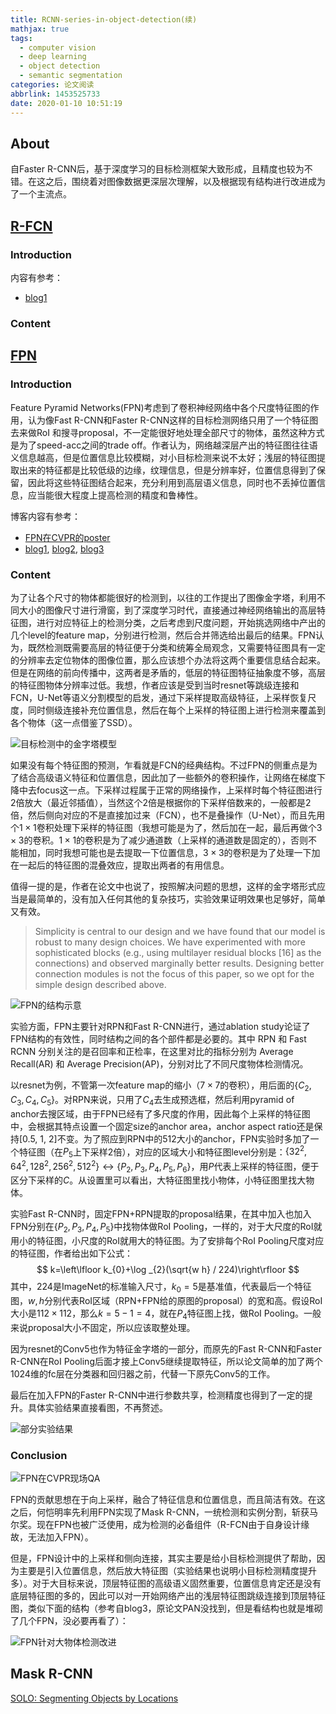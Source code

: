 ```yaml
---
title: RCNN-series-in-object-detection(续)
mathjax: true
tags:
  - computer vision
  - deep learning
  - object detection
  - semantic segmentation
categories: 论文阅读
abbrlink: 1453525733
date: 2020-01-10 10:51:19
---
```




## About

自Faster R-CNN后，基于深度学习的目标检测框架大致形成，且精度也较为不错。在这之后，围绕着对图像数据更深层次理解，以及根据现有结构进行改进成为了一个主流点。



## [R-FCN](https://arxiv.org/abs/1605.06409)

### Introduction



内容有参考：

- [blog1](https://arleyzhang.github.io/articles/7e6bc4a/)



<!--more-->

### Content





## [FPN](https://arxiv.org/abs/1612.03144)

### Introduction

Feature Pyramid Networks(FPN)考虑到了卷积神经网络中各个尺度特征图的作用，认为像Fast R-CNN和Faster R-CNN这样的目标检测网络只用了一个特征图去来做RoI 和搜寻proposal，不一定能很好地处理全部尺寸的物体，虽然这种方式是为了speed-acc之间的trade off。作者认为，网络越深层产出的特征图往往语义信息越高，但是位置信息比较模糊，对小目标检测来说不太好；浅层的特征图提取出来的特征都是比较低级的边缘，纹理信息，但是分辨率好，位置信息得到了保留，因此将这些特征图结合起来，充分利用到高层语义信息，同时也不丢掉位置信息，应当能很大程度上提高检测的精度和鲁棒性。

博客内容有参考：

- [FPN在CVPR的poster](https://vision.cornell.edu/se3/wp-content/uploads/2017/07/fpn-poster.pdf)
- [blog1](https://zhuanlan.zhihu.com/p/34144226), [blog2](https://www.jiqizhixin.com/articles/2017-07-25-2), [blog3](https://zhuanlan.zhihu.com/p/61536443)

### Content

为了让各个尺寸的物体都能很好的检测到，以往的工作提出了图像金字塔，利用不同大小的图像尺寸进行滑窗，到了深度学习时代，直接通过神经网络输出的高层特征图，进行对应特征上的检测分类，之后考虑到尺度问题，开始挑选网络中产出的几个level的feature  map，分别进行检测，然后合并筛选给出最后的结果。FPN认为，既然检测既需要高层的特征便于分类和统筹全局观念，又需要特征图具有一定的分辨率去定位物体的图像位置，那么应该想个办法将这两个重要信息结合起来。但是在网络的前向传播中，这两者是矛盾的，低层的特征图特征抽象度不够，高层的特征图物体分辨率过低。我想，作者应该是受到当时resnet等跳级连接和FCN，U-Net等语义分割模型的启发，通过下采样提取高级特征，上采样恢复尺度，同时侧级连接补充位置信息，然后在每个上采样的特征图上进行检测来覆盖到各个物体（这一点借鉴了SSD）。

![目标检测中的金字塔模型](RCNN-series-in-object-detection-续\various_pyramid_ways_in_cv.PNG)

如果没有每个特征图的预测，乍看就是FCN的经典结构。不过FPN的侧重点是为了结合高级语义特征和位置信息，因此加了一些额外的卷积操作，让网络在梯度下降中去focus这一点。下采样过程属于正常的网络操作，上采样时每个特征图进行2倍放大（最近邻插值），当然这个2倍是根据你的下采样倍数来的，一般都是2倍，然后侧向对应的不是直接加过来（FCN），也不是叠操作（U-Net），而且先用个$1 \times 1$卷积处理下采样的特征图（我想可能是为了，然后加在一起，最后再做个$3 \times 3$的卷积。$1 \times 1$的卷积是为了减少通道数（上采样的通道数是固定的），否则不能相加，同时我想可能也是去提取一下位置信息，$3 \times 3$的卷积是为了处理一下加在一起后的特征图的混叠效应，提取出两者的有用信息。

值得一提的是，作者在论文中也说了，按照解决问题的思想，这样的金字塔形式应当是最简单的，没有加入任何其他的复杂技巧，实验效果证明效果也足够好，简单又有效。

> Simplicity is central to our design and we have found that our model is robust to many design choices. We have experimented with more sophisticated blocks (e.g., using multilayer residual blocks [16] as the connections) and observed marginally better results. Designing better connection modules is not the focus of this paper, so we opt for the simple design described above.

![FPN的结构示意](RCNN-series-in-object-detection-续\FPN_architecture.PNG)

实验方面，FPN主要针对RPN和Fast R-CNN进行，通过ablation study论证了FPN结构的有效性，同时结构之间的各个部件都是必要的。其中 RPN 和 Fast RCNN 分别关注的是召回率和正检率，在这里对比的指标分别为 Average Recall(AR) 和 Average Precision(AP)，分别对比了不同尺度物体检测情况。

以resnet为例，不管第一次feature map的缩小（$7 \times 7$的卷积），用后面的$\left\{ C_{2}, C_{3}, C_{4}, C_{5} \right\}$。对RPN来说，只用了$C_{4}$去生成预选框，然后利用pyramid of anchor去搜区域，由于FPN已经有了多尺度的作用，因此每个上采样的特征图中，会根据其特点设置一个固定size的anchor area，anchor aspect ratio还是保持[0.5, 1, 2]不变。为了照应到RPN中的512大小的anchor，FPN实验时多加了一个特征图（在$P_{5}$上下采样2倍），对应的区域大小和特征图level分别是：$\left\{ 32^{2}, 64^{2}, 128^{2}, 256^{2}, 512^{2} \right\} \longleftrightarrow \left\{ P_{2}, P_{3}, P_{4}, P_{5}, P_{6} \right\}$，用$P$代表上采样的特征图，便于区分下采样的$C$。从设置里可以看出，大特征图里找小物体，小特征图里找大物体。

实验Fast R-CNN时，固定FPN+RPN提取的proposal结果，在其中加入也加入FPN分别在$\left\{ P_{2}, P_{3}, P_{4}, P_{5} \right\}$中找物体做RoI Pooling，一样的，对于大尺度的RoI就用小的特征图，小尺度的RoI就用大的特征图。为了安排每个RoI Pooling尺度对应的特征图，作者给出如下公式：
$$
k=\left\lfloor k_{0}+\log _{2}(\sqrt{w h} / 224)\right\rfloor
$$
其中，224是ImageNet的标准输入尺寸，$k_{0} = 5$是基准值，代表最后一个特征图，$w, h$分别代表RoI区域（RPN+FPN给的原图的proposal）的宽和高。假设RoI大小是$112 \times 112$，那么$k=5-1=4$，就在$P_{4}$特征图上找，做RoI Pooling。一般来说proposal大小不固定，所以应该取整处理。

因为resnet的Conv5也作为特征金字塔的一部分，而原先的Fast R-CNN和Faster R-CNN在RoI Pooling后面才接上Conv5继续提取特征，所以论文简单的加了两个1024维的fc层在分类器和回归器之前，代替一下原先Conv5的工作。

最后在加入FPN的Faster  R-CNN中进行参数共享，检测精度也得到了一定的提升。具体实验结果直接看图，不再赘述。

![部分实验结果](RCNN-series-in-object-detection-续\FPN_experiments.PNG)

### Conclusion

![FPN在CVPR现场QA](RCNN-series-in-object-detection-续\FPN_QA.PNG)

FPN的贡献思想在于向上采样，融合了特征信息和位置信息，而且简洁有效。在这之后，何恺明率先利用FPN实现了Mask R-CNN，一统检测和实例分割，斩获马尔奖。现在FPN也被广泛使用，成为检测的必备组件（R-FCN由于自身设计缘故，无法加入FPN）。

但是，FPN设计中的上采样和侧向连接，其实主要是给小目标检测提供了帮助，因为主要是引入位置信息，然后放大特征图（实验结果也说明小目标检测精度提升多）。对于大目标来说，顶层特征图的高级语义固然重要，位置信息肯定还是没有底层特征图的多的，因此可以对一开始网络产出的浅层特征图跳级连接到顶层特征图，类似下面的结构（参考自blog3，原论文PAN没找到，但是看结构也就是堆砌了几个FPN，没必要再看了）：

![FPN针对大物体检测改进](RCNN-series-in-object-detection-续\FPN_for_bigobject.jpg)





## Mask R-CNN

[SOLO: Segmenting Objects by Locations](https://arxiv.org/pdf/1912.04488.pdf)







